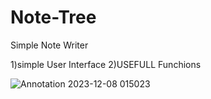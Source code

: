 # Note-Tree
Simple Note Writer

1)simple User Interface
2)USEFULL Funchions

![Annotation 2023-12-08 015023](https://github.com/lakindu2008/Note-Tree/assets/128612220/1ca65de7-9dc3-49f1-afa7-2b9d8b0a6f4c)
